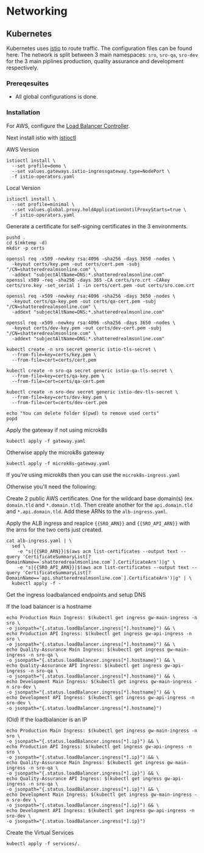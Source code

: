 # Networking
## Kubernetes
Kubernetes uses [istio](https://istio.io/) to route traffic. The configuration files can be found here. The network is split between 3 main namespaces: `sro`, `sro-qa`, `sro-dev` for the 3 main piplines production, quality assurance and development respectively. 

### Prereqesuites
* All global configurations is done.

### Installation
For AWS, configure the [Load Balancer Controller](https://kubernetes-sigs.github.io/aws-load-balancer-controller).

Next install istio with [istioctl](https://istio.io/latest/docs/setup/getting-started/)

AWS Version
```
istioctl install \
  --set profile=demo \
  --set values.gateways.istio-ingressgateway.type=NodePort \
  -f istio-operators.yaml
```

Local Version
```
istioctl install \
  --set profile=minimal \
  --set values.global.proxy.holdApplicationUntilProxyStarts=true \
  -f istio-operators.yaml
```

<!-- Setup istio injection for the 3 namespaces if it already isn't
```
kubectl label ns sro istio-injection=enabled --overwrite
kubectl label ns sro-qa istio-injection=enabled --overwrite
kubectl label ns sro-dev istio-injection=enabled --overwrite
``` -->

Generate a certificate for self-signing certificates in the 3 environments.
```
pushd .
cd $(mktemp -d)
mkdir -p certs

openssl req -x509 -newkey rsa:4096 -sha256 -days 3650 -nodes \
  -keyout certs/key.pem -out certs/cert.pem -subj "/CN=shatteredrealmsonline.com" \
  -addext "subjectAltName=DNS:*.shatteredrealmsonline.com"
openssl x509 -req -sha256 -days 365 -CA certs/sro.crt -CAkey certs/sro.key -set_serial 1 -in certs/cert.pem -out certs/sro.com.crt

openssl req -x509 -newkey rsa:4096 -sha256 -days 3650 -nodes \
  -keyout certs/qa-key.pem -out certs/qa-cert.pem -subj "/CN=shatteredrealmsonline.com" \
  -addext "subjectAltName=DNS:*.shatteredrealmsonline.com"

openssl req -x509 -newkey rsa:4096 -sha256 -days 3650 -nodes \
  -keyout certs/dev-key.pem -out certs/dev-cert.pem -subj "/CN=shatteredrealmsonline.com" \
  -addext "subjectAltName=DNS:*.shatteredrealmsonline.com"

kubectl create -n sro secret generic istio-tls-secret \
  --from-file=key=certs/key.pem \
  --from-file=cert=certs/cert.pem

kubectl create -n sro-qa secret generic istio-qa-tls-secret \
  --from-file=key=certs/qa-key.pem \
  --from-file=cert=certs/qa-cert.pem

kubectl create -n sro-dev secret generic istio-dev-tls-secret \
  --from-file=key=certs/dev-key.pem \
  --from-file=cert=certs/dev-cert.pem

echo "You can delete folder $(pwd) to remove used certs"
popd 
```

Apply the gateway if not using microk8s
```
kubectl apply -f gateway.yaml
```
Otherwise apply the microk8s gateway
```
kubectl apply -f microk8s-gateway.yaml
```


If you're using microk8s then you can use the `microk8s-ingress.yaml`
<!-- ```
kubectl apply -f microk8s-ingress.yaml
``` -->

Otherwise you'll need the following:

Create 2 public AWS certificates. One for the wildcard base domain(s) (ex. `domain.tld` and `*.domain.tld`). Then create another for the `api.domain.tld` and `*.api.domain.tld`. Add these ARNs to the `alb-ingress.yaml`.

Apply the ALB ingress and reaplce `{{SRO_ARN}}` and `{{SRO_API_ARN}}` with the arns for the two certs just created.
```
cat alb-ingress.yaml | \
  sed \
    -e "s|{{SRO_ARN}}|$(aws acm list-certificates --output text --query 'CertificateSummaryList[?DomainName==`shatteredrealmsonline.com`].CertificateArn')|g" \
    -e "s|{{SRO_API_ARN}}|$(aws acm list-certificates --output text --query 'CertificateSummaryList[?DomainName==`api.shatteredrealmsonline.com`].CertificateArn')|g" | \
  kubectl apply -f -
```

Get the ingress loadbalanced endpoints and setup DNS

If the load balancer is a hostname
```
echo Production Main Ingress: $(kubectl get ingress gw-main-ingress -n sro \
-o jsonpath="{.status.loadBalancer.ingress[*].hostname}") && \
echo Production API Ingress: $(kubectl get ingress gw-api-ingress -n sro \
-o jsonpath="{.status.loadBalancer.ingress[*].hostname}") && \
echo Quality-Assurance Main Ingress: $(kubectl get ingress gw-main-ingress -n sro-qa \
-o jsonpath="{.status.loadBalancer.ingress[*].hostname}") && \
echo Quality-Assurance API Ingress: $(kubectl get ingress gw-api-ingress -n sro-qa \
-o jsonpath="{.status.loadBalancer.ingress[*].hostname}") && \
echo Development Main Ingress: $(kubectl get ingress gw-main-ingress -n sro-dev \
-o jsonpath="{.status.loadBalancer.ingress[*].hostname}") && \
echo Development API Ingress: $(kubectl get ingress gw-api-ingress -n sro-dev \
-o jsonpath="{.status.loadBalancer.ingress[*].hostname}")
```


(Old) If the loadbalancer is an IP
```
echo Production Main Ingress: $(kubectl get ingress gw-main-ingress -n sro \
-o jsonpath="{.status.loadBalancer.ingress[*].ip}") && \
echo Production API Ingress: $(kubectl get ingress gw-api-ingress -n sro \
-o jsonpath="{.status.loadBalancer.ingress[*].ip}") && \
echo Quality-Assurance Main Ingress: $(kubectl get ingress gw-main-ingress -n sro-qa \
-o jsonpath="{.status.loadBalancer.ingress[*].ip}") && \
echo Quality-Assurance API Ingress: $(kubectl get ingress gw-api-ingress -n sro-qa \
-o jsonpath="{.status.loadBalancer.ingress[*].ip}") && \
echo Development Main Ingress: $(kubectl get ingress gw-main-ingress -n sro-dev \
-o jsonpath="{.status.loadBalancer.ingress[*].ip}") && \
echo Development API Ingress: $(kubectl get ingress gw-api-ingress -n sro-dev \
-o jsonpath="{.status.loadBalancer.ingress[*].ip}")
```

Create the Virtual Services
```
kubectl apply -f services/.
```